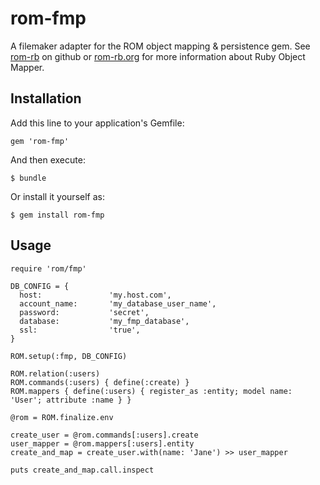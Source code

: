 # rom-fmp

A filemaker adapter for the ROM object mapping & persistence gem.
See [rom-rb](https://github.com/rom-rb) on github or [rom-rb.org](http://rom-rb.org)
for more information about Ruby Object Mapper.

## Installation

Add this line to your application's Gemfile:

    gem 'rom-fmp'


And then execute:

    $ bundle

Or install it yourself as:

    $ gem install rom-fmp

## Usage

    require 'rom/fmp'

    DB_CONFIG = {
      host:               'my.host.com',
      account_name:       'my_database_user_name',
      password:           'secret',
      database:           'my_fmp_database',
      ssl:                'true', 
    }

    ROM.setup(:fmp, DB_CONFIG)

    ROM.relation(:users)
    ROM.commands(:users) { define(:create) }
    ROM.mappers { define(:users) { register_as :entity; model name: 'User'; attribute :name } }

    @rom = ROM.finalize.env
    
    create_user = @rom.commands[:users].create
    user_mapper = @rom.mappers[:users].entity
    create_and_map = create_user.with(name: 'Jane') >> user_mapper

    puts create_and_map.call.inspect

